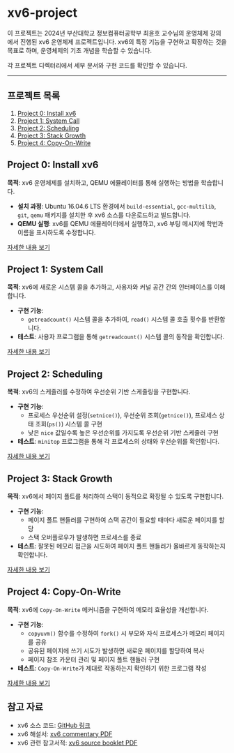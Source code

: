 # xv6-project

이 프로젝트는 2024년 부산대학교 정보컴퓨터공학부 최윤호 교수님의 운영체제 강의에서 진행된 xv6 운영체제 프로젝트입니다. xv6의 특정 기능을 구현하고 확장하는 것을 목표로 하며, 운영체제의 기초 개념을 학습할 수 있습니다. 

각 프로젝트 디렉터리에서 세부 문서와 구현 코드를 확인할 수 있습니다.

---

## 프로젝트 목록

1. [Project 0: Install xv6](#project-0-install-xv6)
2. [Project 1: System Call](#project-1-system-call)
3. [Project 2: Scheduling](#project-2-scheduling)
4. [Project 3: Stack Growth](#project-3-stack-growth)
5. [Project 4: Copy-On-Write](#project-4-copy-on-write)



## Project 0: Install xv6

**목적**: xv6 운영체제를 설치하고, QEMU 에뮬레이터를 통해 실행하는 방법을 학습합니다.

- **설치 과정**: Ubuntu 16.04.6 LTS 환경에서 `build-essential`, `gcc-multilib`, `git`, `qemu` 패키지를 설치한 후 xv6 소스를 다운로드하고 빌드합니다.
- **QEMU 실행**: xv6를 QEMU 에뮬레이터에서 실행하고, xv6 부팅 메시지에 학번과 이름을 표시하도록 수정합니다.

[자세한 내용 보기](project%20%230/README.md)


## Project 1: System Call

**목적**: xv6에 새로운 시스템 콜을 추가하고, 사용자와 커널 공간 간의 인터페이스를 이해합니다.

- **구현 기능**:
  - `getreadcount()` 시스템 콜을 추가하여, `read()` 시스템 콜 호출 횟수를 반환합니다.
- **테스트**: 사용자 프로그램을 통해 `getreadcount()` 시스템 콜의 동작을 확인합니다.

[자세한 내용 보기](project%20%231/README.md)



## Project 2: Scheduling

**목적**: xv6의 스케줄러를 수정하여 우선순위 기반 스케줄링을 구현합니다.

- **구현 기능**:
  - 프로세스 우선순위 설정(`setnice()`), 우선순위 조회(`getnice()`), 프로세스 상태 조회(`ps()`) 시스템 콜 구현
  - 낮은 `nice` 값일수록 높은 우선순위를 가지도록 우선순위 기반 스케줄러 구현
- **테스트**: `minitop` 프로그램을 통해 각 프로세스의 상태와 우선순위를 확인합니다.

[자세한 내용 보기](project%20%232/README.md)



## Project 3: Stack Growth

**목적**: xv6에서 페이지 폴트를 처리하여 스택이 동적으로 확장될 수 있도록 구현합니다.

- **구현 기능**:
  - 페이지 폴트 핸들러를 구현하여 스택 공간이 필요할 때마다 새로운 페이지를 할당
  - 스택 오버플로우가 발생하면 프로세스를 종료
- **테스트**: 잘못된 메모리 접근을 시도하여 페이지 폴트 핸들러가 올바르게 동작하는지 확인합니다.

[자세한 내용 보기](project%20%233/README.md)



## Project 4: Copy-On-Write

**목적**: xv6에 `Copy-On-Write` 메커니즘을 구현하여 메모리 효율성을 개선합니다.

- **구현 기능**:
  - `copyuvm()` 함수를 수정하여 `fork()` 시 부모와 자식 프로세스가 메모리 페이지를 공유
  - 공유된 페이지에 쓰기 시도가 발생하면 새로운 페이지를 할당하여 복사
  - 페이지 참조 카운터 관리 및 페이지 폴트 핸들러 구현
- **테스트**: `Copy-On-Write`가 제대로 작동하는지 확인하기 위한 프로그램 작성

[자세한 내용 보기](project%20%234/README.md)



## 참고 자료

- xv6 소스 코드: [GitHub 링크](https://github.com/mit-pdos/xv6-public)
- xv6 해설서: [xv6 commentary PDF](https://pdos.csail.mit.edu/6.828/2018/xv6/book-rev11.pdf)
- xv6 관련 참고서적: [xv6 source booklet PDF](https://pdos.csail.mit.edu/6.828/2018/xv6/xv6-rev11.pdf)

